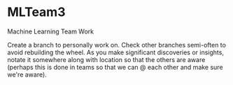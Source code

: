 # MLTeam3
Machine Learning Team Work

Create a branch to personally work on. Check other branches semi-often to avoid rebuilding the wheel. As you make significant discoveries or insights, notate it somewhere along with location so that the others are aware (perhaps this is done in teams so that we can @ each other and make sure we're aware).
